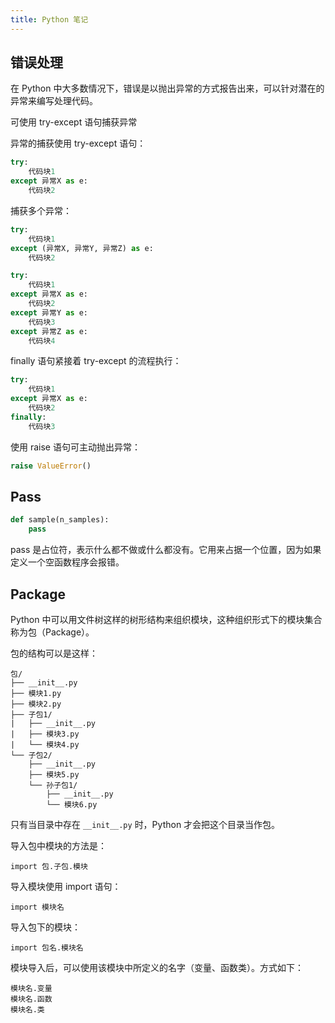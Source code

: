 ```yaml
---
title: Python 笔记
---
```


## 错误处理

在 Python 中大多数情况下，错误是以抛出异常的方式报告出来，可以针对潜在的异常来编写处理代码。

可使用 try-except 语句捕获异常

异常的捕获使用 try-except 语句：

```python
try:
    代码块1
except 异常X as e:
    代码块2
```

捕获多个异常：

```python
try:
    代码块1
except (异常X, 异常Y, 异常Z) as e:
    代码块2
```

```python
try:
    代码块1
except 异常X as e:
    代码块2
except 异常Y as e:
    代码块3
except 异常Z as e:
    代码块4
```

finally 语句紧接着 try-except 的流程执行：

```python
try:
    代码块1
except 异常X as e:
    代码块2
finally:
    代码块3
```

使用 raise 语句可主动抛出异常：

```python
raise ValueError()
```

## Pass

```python
def sample(n_samples):
    pass
```
pass 是占位符，表示什么都不做或什么都没有。它用来占据一个位置，因为如果定义一个空函数程序会报错。

## Package

Python 中可以用文件树这样的树形结构来组织模块，这种组织形式下的模块集合称为包（Package）。

包的结构可以是这样：

```
包/
├── __init__.py
├── 模块1.py
├── 模块2.py
├── 子包1/
|   ├── __init__.py
|   ├── 模块3.py
|   └── 模块4.py
└── 子包2/
    ├── __init__.py
    ├── 模块5.py
    └── 孙子包1/
        ├── __init__.py
        └── 模块6.py
```

只有当目录中存在 `__init__.py` 时，Python 才会把这个目录当作包。

导入包中模块的方法是：

```
import 包.子包.模块
```

导入模块使用 import 语句：

```
import 模块名
```

导入包下的模块：

```
import 包名.模块名
```

模块导入后，可以使用该模块中所定义的名字（变量、函数类）。方式如下：

```
模块名.变量
模块名.函数
模块名.类
```
